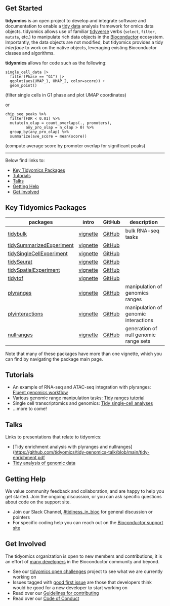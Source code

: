 ## Get Started

**tidyomics** is an open project to develop and integrate software and
documentation to enable a
[tidy data](https://vita.had.co.nz/papers/tidy-data.pdf)
analysis framework for omics data objects.
tidyomics allows use of familiar 
[tidyverse](https://dplyr.tidyverse.org/) verbs
(`select`, `filter`, `mutate`, etc.) to manipulate
rich data objects in the 
[Bioconductor](https://bioconductor.org) ecosystem.
Importantly, the data objects are not modified, but tidyomics provides
a tidy *interface* to work on the native objects, leveraging existing
Bioconductor classes and algorithms.

**tidyomics** allows for code such as the following:

```{r}
single_cell_data |>
  filter(Phase == "G1") |>
  ggplot(aes(UMAP_1, UMAP_2, color=score)) + 
  geom_point()
```

(filter single cells in G1 phase and plot UMAP coordinates)

or

```{r}
chip_seq_peaks %>%
  filter(FDR < 0.01) %>%
  mutate(n_olap = count_overlaps(., promoters),
         any_pro_olap = n_olap > 0) %>%
  group_by(any_pro_olap) %>%
  summarize(ave_score = mean(score))
```

(compute average score by promoter overlap for significant peaks)

---

Below find links to:

* [Key Tidyomics Packages](#key-tidyomics-packages)
* [Tutorials](#tutorials)
* [Talks](#talks)
* [Getting Help](#getting-help)
* [Get Involved](#get-involved)

## Key Tidyomics Packages

| packages | intro | GitHub | description |
|---|---|---|---|
| [tidybulk](https://stemangiola.github.io/tidybulk/) | [vignette](https://stemangiola.github.io/tidybulk/articles/introduction.html) | [GitHub](https://github.com/stemangiola/tidybulk/) | bulk RNA-seq tasks |
| [tidySummarizedExperiment]() | [vignette]() | [GitHub]() | |
| [tidySingleCellExperiment]() | [vignette]() | [GitHub]() | |
| [tidySeurat]() | [vignette]() | [GitHub]() | |
| [tidySpatialExperiment]() | [vignette]() | [GitHub]() | |
| [tidytof]() | [vignette]() | [GitHub]() | |
| [plyranges](https://sa-lee.github.io/plyranges/) | [vignette](https://sa-lee.github.io/plyranges/articles/an-introduction.html) | [GitHub](https://github.com/sa-lee/plyranges) | manipulation of genomics ranges |
| [plyinteractions](https://tidyomics.github.io/plyinteractions/) | [vignette](https://tidyomics.github.io/plyinteractions/articles/plyinteractions.html) | [GitHub](https://github.com/tidyomics/plyinteractions) | manipulation of genomic interactions |
| [nullranges](https://nullranges.github.io/nullranges/) | [vignette](https://nullranges.github.io/nullranges/articles/nullranges.html) | [GitHub](https://github.com/nullranges/nullranges/) | generation of null genomic range sets | 

Note that many of these packages have more than one vignette, which
you can find by navigating the package main page.

## Tutorials

* An example of RNA-seq and ATAC-seq integration with plyranges: [Fluent genomics workflow](https://sa-lee.github.io/fluentGenomics/articles/fluentGenomics.html)
* Various genomic range manipulation tasks: [Tidy ranges tutorial](https://tidyomics.github.io/tidy-ranges-tutorial/)
* Single cell transcriptomics and genomics: [Tidy single-cell analyses](https://tidyomics.github.io/tidyomicsWorkshopBioc2023/articles/tidyGenomicsTranscriptomics.html)
* ...more to come!

## Talks

Links to presentations that relate to tidyomics:

* [Tidy enrichment analysis with plyranges and nullranges](https://github.com/tidyomics/tidy-genomics-talk/blob/main/tidy-enrichment.pdf
* [Tidy analysis of genomic data](https://github.com/tidyomics/tidy-genomics-talk/blob/main/tidy-genomics-talk.pdf)

## Getting Help

We value community feedback and collaboration, and are happy to help
you get started. Join the ongoing discussion, or you can ask specific
questions about code on the support site.

* Join our Slack Channel,
  [#tidiness_in_bioc](https://slack.bioconductor.org) 
  for general discussion or pointers
* For specific coding help you can reach out on the 
  [Bioconductor support site](https://support.bioconductor.org) 

## Get Involved

The tidyomics organization is open to new members and contributions;
it is an effort of 
[many developers](https://github.com/orgs/tidyomics/people) 
in the Bioconductor community and beyond.

* See our [tidyomics open challenges](https://github.com/orgs/tidyomics/projects/1)
  project to see what we are currently working on
* Issues tagged with 
  [good first issue](https://github.com/orgs/tidyomics/projects/1/views/1?filterQuery=good+first+issue)
  are those that developers think would be good for a new developer to
  start working on
* Read over our [Guidelines for contributing](contributing.md)
* Read over our [Code of Conduct](CODE_OF_CONDUCT.md)
